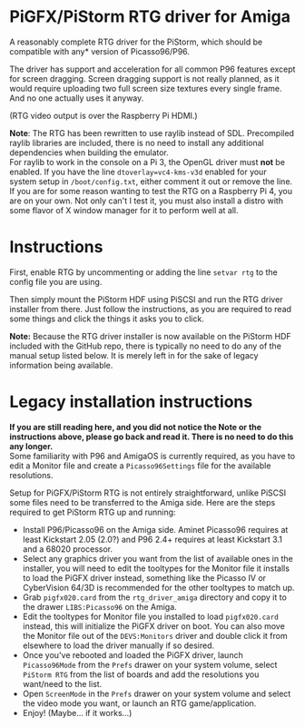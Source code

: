 # PiGFX/PiStorm RTG driver for Amiga

A reasonably complete RTG driver for the PiStorm, which should be compatible with any* version of Picasso96/P96.

The driver has support and acceleration for all common P96 features except for screen dragging. Screen dragging support is not really planned, as it would require uploading two full screen size textures every single frame. And no one actually uses it anyway.

(RTG video output is over the Raspberry Pi HDMI.)

**Note**: The RTG has been rewritten to use raylib instead of SDL. Precompiled raylib libraries are included, there is no need to install any additional dependencies when building the emulator.  
For raylib to work in the console on a Pi 3, the OpenGL driver must **not** be enabled. If you have the line `dtoverlay=vc4-kms-v3d` enabled for your system setup in `/boot/config.txt`, either comment it out or remove the line.  
If you are for some reason wanting to test the RTG on a Raspberry Pi 4, you are on your own. Not only can't I test it, you must also install a distro with some flavor of X window manager for it to perform well at all.

# Instructions

First, enable RTG by uncommenting or adding the line `setvar rtg` to the config file you are using.

Then simply mount the PiStorm HDF using PiSCSI and run the RTG driver installer from there. Just follow the instructions, as you are required to read some things and click the things it asks you to click.

**Note:** Because the RTG driver installer is now available on the PiStorm HDF included with the GitHub repo, there is typically no need to do any of the manual setup listed below. It is merely left in for the sake of legacy information being available.


# Legacy installation instructions

**If you are still reading here, and you did not notice the Note or the instructions above, please go back and read it. There is no need to do this any longer.**  
Some familiarity with P96 and AmigaOS is currently required, as you have to edit a Monitor file and create a `Picasso96Settings` file for the available resolutions.

Setup for PiGFX/PiStorm RTG is not entirely straightforward, unlike PiSCSI some files need to be transferred to the Amiga side. Here are the steps required to get PiStorm RTG up and running:

* Install P96/Picasso96 on the Amiga side. Aminet Picasso96 requires at least Kickstart 2.05 (2.0?) and P96 2.4+ requires at least Kickstart 3.1 and a 68020 processor.
* Select any graphics driver you want from the list of available ones in the installer, you will need to edit the tooltypes for the Monitor file it installs to load the PiGFX driver instead, something like the Picasso IV or CyberVision 64/3D is recommended for the other tooltypes to match up.
* Grab `pigfx020.card` from the `rtg_driver_amiga` directory and copy it to the drawer `LIBS:Picasso96` on the Amiga.
* Edit the tooltypes for Monitor file you installed to load `pigfx020.card` instead, this will initialize the PiGFX driver on boot. You can also move the Monitor file out of the `DEVS:Monitors` driver and double click it from elsewhere to load the driver manually if so desired.
* Once you've rebooted and loaded the PiGFX driver, launch `Picasso96Mode` from the `Prefs` drawer on your system volume, select `PiStorm RTG` from the list of boards and add the resolutions you want/need to the list.
* Open `ScreenMode` in the `Prefs` drawer on your system volume and select the video mode you want, or launch an RTG game/application.
* Enjoy! (Maybe... if it works...)
